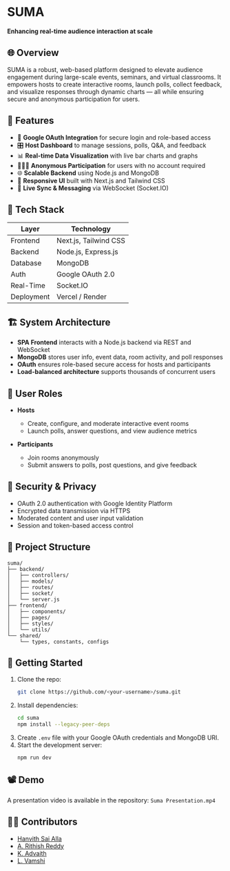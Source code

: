 # SUMA 

**Enhancing real-time audience interaction at scale**

## 🌐 Overview

SUMA is a robust, web-based platform designed to elevate audience engagement during large-scale events, seminars, and virtual classrooms. It empowers hosts to create interactive rooms, launch polls, collect feedback, and visualize responses through dynamic charts — all while ensuring secure and anonymous participation for users.

## 🚀 Features

- 🔐 **Google OAuth Integration** for secure login and role-based access
- 🎛️ **Host Dashboard** to manage sessions, polls, Q&A, and feedback
- 📊 **Real-time Data Visualization** with live bar charts and graphs
- 🧑‍🤝‍🧑 **Anonymous Participation** for users with no account required
- 🌐 **Scalable Backend** using Node.js and MongoDB
- 🧩 **Responsive UI** built with Next.js and Tailwind CSS
- 🔄 **Live Sync & Messaging** via WebSocket (Socket.IO)

## 🧱 Tech Stack

| Layer        | Technology           |
| ------------ | --------------------- |
| Frontend     | Next.js, Tailwind CSS |
| Backend      | Node.js, Express.js   |
| Database     | MongoDB               |
| Auth         | Google OAuth 2.0      |
| Real-Time    | Socket.IO             |
| Deployment   | Vercel / Render       |

## 🏗️ System Architecture

- **SPA Frontend** interacts with a Node.js backend via REST and WebSocket
- **MongoDB** stores user info, event data, room activity, and poll responses
- **OAuth** ensures role-based secure access for hosts and participants
- **Load-balanced architecture** supports thousands of concurrent users

## 📖 User Roles

- **Hosts**
  - Create, configure, and moderate interactive event rooms
  - Launch polls, answer questions, and view audience metrics

- **Participants**
  - Join rooms anonymously
  - Submit answers to polls, post questions, and give feedback

## 🔐 Security & Privacy

- OAuth 2.0 authentication with Google Identity Platform
- Encrypted data transmission via HTTPS
- Moderated content and user input validation
- Session and token-based access control

## 📁 Project Structure

```
suma/
├── backend/
│   ├── controllers/
│   ├── models/
│   ├── routes/
│   ├── socket/
│   └── server.js
├── frontend/
│   ├── components/
│   ├── pages/
│   ├── styles/
│   └── utils/
└── shared/
    └── types, constants, configs
```

## 🎯 Getting Started

1. Clone the repo:
   ```bash
   git clone https://github.com/<your-username>/suma.git
   ```
2. Install dependencies:
   ```bash
   cd suma
   npm install --legacy-peer-deps
   ```
3. Create `.env` file with your Google OAuth credentials and MongoDB URI.
4. Start the development server:
   ```bash
   npm run dev
   ```

## 📽️ Demo

A presentation video is available in the repository: `Suma Presentation.mp4`

## 👨‍💻 Contributors

- [Hanvith Sai Alla](https://github.com/...)
- [A. Rithish Reddy](https://github.com/...)
- [K. Advaith](https://github.com/...)
- [L. Vamshi](https://github.com/...)
